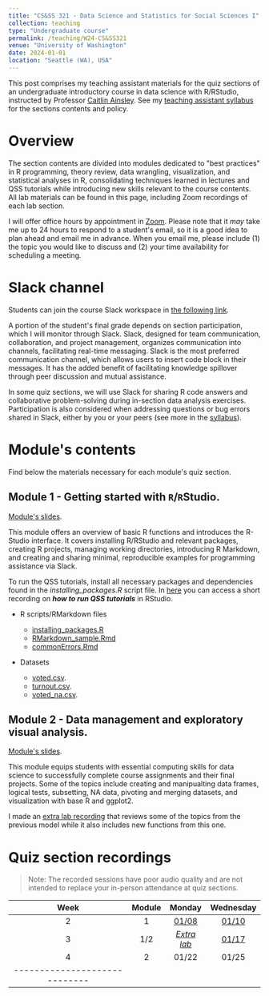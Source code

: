 ```yaml
---
title: "CS&SS 321 - Data Science and Statistics for Social Sciences I"
collection: teaching
type: "Undergraduate course"
permalink: /teaching/W24-CS&SS321
venue: "University of Washington"
date: 2024-01-01
location: "Seattle (WA), USA"
---
```



This post comprises my teaching assistant materials for the quiz sections of an undergraduate introductory course in data science with R/RStudio, instructed by Professor [Caitlin Ainsley](https://www.caitlinainsley.com/). See my [teaching assistant syllabus](https://rllob.github.io/files/CSSS321_WI24_TA_Syllabus.pdf) for the sections contents and policy.



Overview
======

The section contents are divided into modules dedicated to "best practices" in R programming, theory review, data wrangling, visualization, and statistical analyses in R, consolidating techniques learned in lectures and QSS tutorials while introducing new skills relevant to the course contents. All lab materials can be found in this page, including Zoom recordings of each lab section.

I will offer office hours by appointment in [Zoom](https://washington.zoom.us/j/3542421158). Please note that it *may* take me up to 24 hours to respond to a student's email, so it is a good idea to plan ahead and email me in advance. When you email me, please include (1) the topic you would like to discuss and (2) your time availability for scheduling a meeting.


Slack channel
======

Students can join the course Slack workspace in [the following link](https://join.slack.com/t/uw-csss321-w24-acad/shared_invite/zt-2a1h6cy5i-UWyjRCfzUEIczJJvVC3M7A).

A portion of the student's final grade depends on section participation, which I will monitor through Slack. Slack, designed for team communication, collaboration, and project management, organizes communication into channels, facilitating real-time messaging. Slack is the most preferred communication channel, which allows users to insert code block in their messages. It has the added benefit of facilitating knowledge spillover through peer discussion and mutual assistance.

In some quiz sections, we will use Slack for sharing R code answers and collaborative problem-solving during in-section data analysis exercises. Participation is also considered when addressing questions or bug errors shared in Slack, either by you or your peers (see more in the [syllabus](https://rllob.github.io/files/CSSS321_WI24_TA_Syllabus.pdf)).


Module's contents
======

Find below the materials necessary for each module's quiz section.

Module 1 - Getting started with `R`/`R`Studio.
------
[Module's slides](https://rllob.github.io/files/module1_intro.pdf).

This module offers an overview of basic R functions and introduces the R-Studio interface. It covers installing R/RStudio and relevant packages, creating R projects, managing working directories, introducing R Markdown, and creating and sharing minimal, reproducible examples for programming assistance via Slack. 

To run the QSS tutorials, install all necessary packages and dependencies found in the *installing_packages.R* script file. In [here](https://washington.zoom.us/rec/share/B4revCvyR2p_9THnz1VKnp9mb35xwMuAEs48vbs3GNyA0OhjjT-xgg2tLj_60K5f.V3jIi_NH981s2vrI) you can access a short recording on ***how to run QSS tutorials*** in RStudio.

- R scripts/RMarkdown files
    - [installing_packages.R](https://rllob.github.io/scripts/installing_packages.R)
    - [RMarkdown_sample.Rmd](https://github.com/rllob/rllob.github.io/blob/master/scripts/RMarkdown_sample.Rmd)
    - [commonErrors.Rmd](https://github.com/rllob/rllob.github.io/blob/master/scripts/commonErrors.Rmd)

- Datasets 
    - [voted.csv](https://rllob.github.io/datasets/voted.csv).
    - [turnout.csv](https://rllob.github.io/datasets/turnout.csv).
    - [voted_na.csv](https://rllob.github.io/datasets/voted_na.csv).


Module 2 - Data management and exploratory visual analysis.
------
[Module's slides](https://rllob.github.io/files/module2_EDA.pdf).

This module equips students with essential computing skills for data science to successfully complete course assignments and their final projects. Some of the topics include creating and manipualting data frames, logical tests, subsetting, NA data, pivoting and merging datasets, and visualization with base R and ggplot2.

I made an [extra lab recording](https://washington.zoom.us/rec/share/729gbrYcd-6vpguX-ZNvlZFkmhAD6MyoBERV4LE0K6xGOr8l8aOGPVxd4ZETlLAB.rM0zctc5JDLQjyp-) that reviews some of the topics from the previous model while it also includes new functions from this one.




Quiz section recordings
======

> Note: The recorded sessions have poor audio quality and are not intended to replace your in-person attendance at quiz sections.


| Week | Module | Monday | Wednesday |
|:--------:|:--------:|:-------:|:--------:|
| 2   | 1 | [01/08](https://washington.zoom.us/rec/share/PrGvz8fUe_yE2Ty7hjDtn0-WbrFa-04LxPE_qpEHKuAnD9tjs3VszeZG_wE_pvF9.Qm04E1_ifxN3l5Uj)   | [01/10](https://washington.zoom.us/rec/share/VReTBpc4Xtf5auO329NxCKllupwEkBIzwr3UgUpRUExkRq75h_uNtbXj1sCuWL1s.J4DrDqlOuRNl7LKf)   |
| 3  | 1/2  |  [*Extra lab*]((https://washington.zoom.us/rec/share/729gbrYcd-6vpguX-ZNvlZFkmhAD6MyoBERV4LE0K6xGOr8l8aOGPVxd4ZETlLAB.rM0zctc5JDLQjyp-))  | [01/17](https://washington.zoom.us/rec/share/SZ9fBkAl9ZUBwjJYdXpambIMCDc-P6S2fP_qbftECsmk1pNbHjElIKnjB9ZI1L5z.ZEMi91Xq4gofM2_K)   |
| 4  | 2  |  01/22  | 01/25   |
|-----------------------------|


